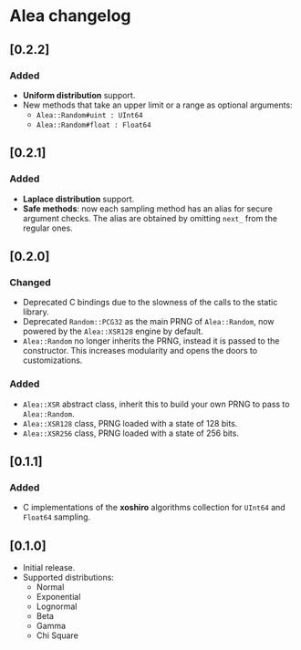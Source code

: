 # Alea changelog

## [0.2.2]
### Added
- **Uniform distribution** support.
- New methods that take an upper limit or a range as optional arguments:
  - `Alea::Random#uint : UInt64`
  - `Alea::Random#float : Float64`

## [0.2.1]
### Added
  - **Laplace distribution** support.
  - **Safe methods**: now each sampling method has an alias for secure argument checks.
    The alias are obtained by omitting `next_` from the regular ones.

## [0.2.0]
### Changed
  - Deprecated C bindings due to the slowness of the calls to the static library.
  - Deprecated `Random::PCG32` as the main PRNG of `Alea::Random`, now powered by the `Alea::XSR128` engine by default.
  - `Alea::Random` no longer inherits the PRNG, instead it is passed to the constructor. This increases modularity and opens the doors to customizations.

### Added
  - `Alea::XSR` abstract class, inherit this to build your own PRNG to pass to `Alea::Random`.
  - `Alea::XSR128` class, PRNG loaded with a state of 128 bits.
  - `Alea::XSR256` class, PRNG loaded with a state of 256 bits.

## [0.1.1]
### Added
  - C implementations of the **xoshiro** algorithms collection for `UInt64` and `Float64` sampling.

## [0.1.0]
  - Initial release.
  - Supported distributions:
    - Normal
    - Exponential
    - Lognormal
    - Beta
    - Gamma
    - Chi Square
